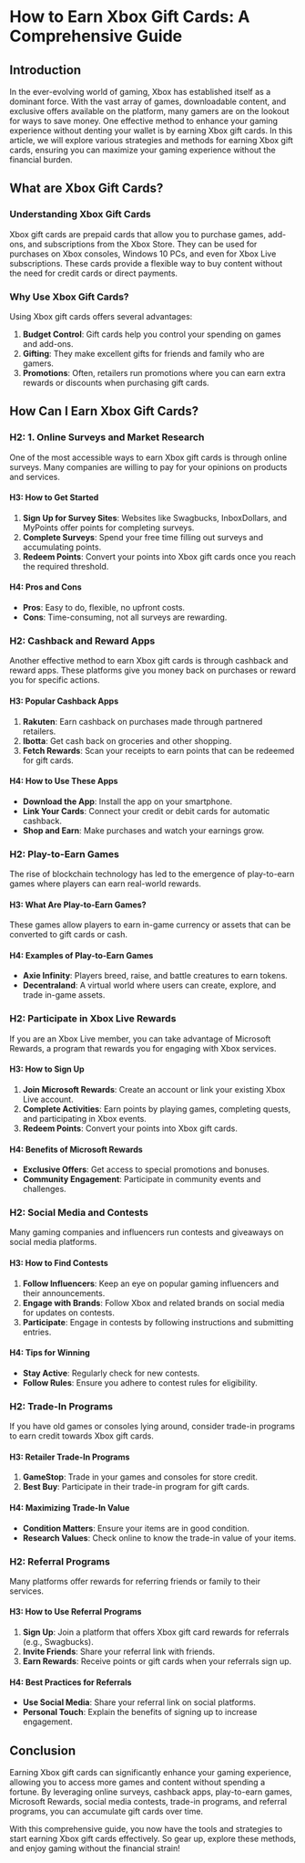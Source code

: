 # How to Earn Xbox Gift Cards: A Comprehensive Guide

## Introduction

In the ever-evolving world of gaming, Xbox has established itself as a dominant force. With the vast array of games, downloadable content, and exclusive offers available on the platform, many gamers are on the lookout for ways to save money. One effective method to enhance your gaming experience without denting your wallet is by earning Xbox gift cards. In this article, we will explore various strategies and methods for earning Xbox gift cards, ensuring you can maximize your gaming experience without the financial burden.

## What are Xbox Gift Cards?

### Understanding Xbox Gift Cards

Xbox gift cards are prepaid cards that allow you to purchase games, add-ons, and subscriptions from the Xbox Store. They can be used for purchases on Xbox consoles, Windows 10 PCs, and even for Xbox Live subscriptions. These cards provide a flexible way to buy content without the need for credit cards or direct payments.

### Why Use Xbox Gift Cards?

Using Xbox gift cards offers several advantages:

1. **Budget Control**: Gift cards help you control your spending on games and add-ons.
2. **Gifting**: They make excellent gifts for friends and family who are gamers.
3. **Promotions**: Often, retailers run promotions where you can earn extra rewards or discounts when purchasing gift cards.

## How Can I Earn Xbox Gift Cards?

### H2: 1. Online Surveys and Market Research

One of the most accessible ways to earn Xbox gift cards is through online surveys. Many companies are willing to pay for your opinions on products and services.

#### H3: How to Get Started

1. **Sign Up for Survey Sites**: Websites like Swagbucks, InboxDollars, and MyPoints offer points for completing surveys.
2. **Complete Surveys**: Spend your free time filling out surveys and accumulating points.
3. **Redeem Points**: Convert your points into Xbox gift cards once you reach the required threshold.

#### H4: Pros and Cons

- **Pros**: Easy to do, flexible, no upfront costs.
- **Cons**: Time-consuming, not all surveys are rewarding.

### H2: Cashback and Reward Apps

Another effective method to earn Xbox gift cards is through cashback and reward apps. These platforms give you money back on purchases or reward you for specific actions.

#### H3: Popular Cashback Apps

1. **Rakuten**: Earn cashback on purchases made through partnered retailers.
2. **Ibotta**: Get cash back on groceries and other shopping.
3. **Fetch Rewards**: Scan your receipts to earn points that can be redeemed for gift cards.

#### H4: How to Use These Apps

- **Download the App**: Install the app on your smartphone.
- **Link Your Cards**: Connect your credit or debit cards for automatic cashback.
- **Shop and Earn**: Make purchases and watch your earnings grow.

### H2: Play-to-Earn Games

The rise of blockchain technology has led to the emergence of play-to-earn games where players can earn real-world rewards.

#### H3: What Are Play-to-Earn Games?

These games allow players to earn in-game currency or assets that can be converted to gift cards or cash.

#### H4: Examples of Play-to-Earn Games

- **Axie Infinity**: Players breed, raise, and battle creatures to earn tokens.
- **Decentraland**: A virtual world where users can create, explore, and trade in-game assets.

### H2: Participate in Xbox Live Rewards

If you are an Xbox Live member, you can take advantage of Microsoft Rewards, a program that rewards you for engaging with Xbox services.

#### H3: How to Sign Up

1. **Join Microsoft Rewards**: Create an account or link your existing Xbox Live account.
2. **Complete Activities**: Earn points by playing games, completing quests, and participating in Xbox events.
3. **Redeem Points**: Convert your points into Xbox gift cards.

#### H4: Benefits of Microsoft Rewards

- **Exclusive Offers**: Get access to special promotions and bonuses.
- **Community Engagement**: Participate in community events and challenges.

### H2: Social Media and Contests

Many gaming companies and influencers run contests and giveaways on social media platforms.

#### H3: How to Find Contests

1. **Follow Influencers**: Keep an eye on popular gaming influencers and their announcements.
2. **Engage with Brands**: Follow Xbox and related brands on social media for updates on contests.
3. **Participate**: Engage in contests by following instructions and submitting entries.

#### H4: Tips for Winning

- **Stay Active**: Regularly check for new contests.
- **Follow Rules**: Ensure you adhere to contest rules for eligibility.

### H2: Trade-In Programs

If you have old games or consoles lying around, consider trade-in programs to earn credit towards Xbox gift cards.

#### H3: Retailer Trade-In Programs

1. **GameStop**: Trade in your games and consoles for store credit.
2. **Best Buy**: Participate in their trade-in program for gift cards.

#### H4: Maximizing Trade-In Value

- **Condition Matters**: Ensure your items are in good condition.
- **Research Values**: Check online to know the trade-in value of your items.

### H2: Referral Programs

Many platforms offer rewards for referring friends or family to their services.

#### H3: How to Use Referral Programs

1. **Sign Up**: Join a platform that offers Xbox gift card rewards for referrals (e.g., Swagbucks).
2. **Invite Friends**: Share your referral link with friends.
3. **Earn Rewards**: Receive points or gift cards when your referrals sign up.

#### H4: Best Practices for Referrals

- **Use Social Media**: Share your referral link on social platforms.
- **Personal Touch**: Explain the benefits of signing up to increase engagement.

## Conclusion

Earning Xbox gift cards can significantly enhance your gaming experience, allowing you to access more games and content without spending a fortune. By leveraging online surveys, cashback apps, play-to-earn games, Microsoft Rewards, social media contests, trade-in programs, and referral programs, you can accumulate gift cards over time. 

With this comprehensive guide, you now have the tools and strategies to start earning Xbox gift cards effectively. So gear up, explore these methods, and enjoy gaming without the financial strain!
